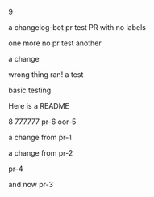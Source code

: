 9

a changelog-bot pr test
PR with no labels

one more no pr test
another

a change

wrong thing ran!
a test

basic testing

Here is a README

8
777777
pr-6
oor-5

a change from pr-1

a change from pr-2

pr-4

and now pr-3
